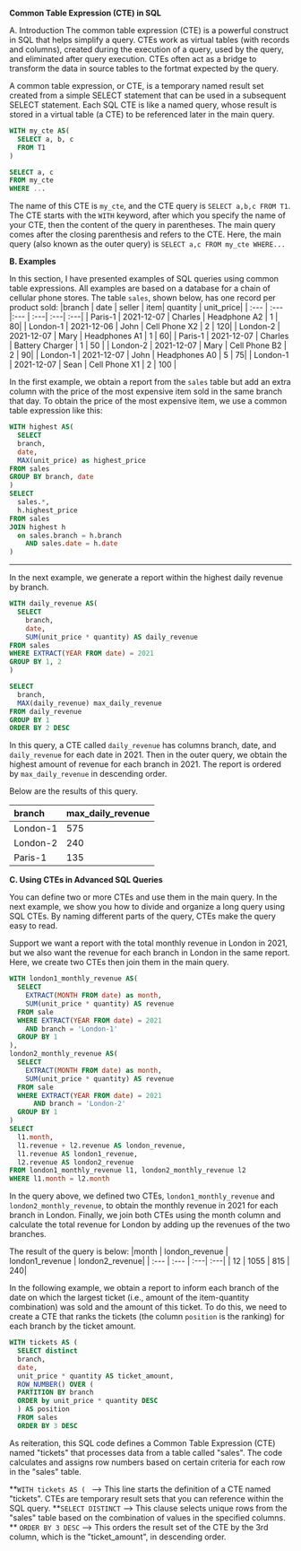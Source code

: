 **Common Table Expression (CTE) in SQL**

A. Introduction
The common table expression (CTE) is a powerful construct in SQL that helps simplify a query. CTEs
work as virtual tables (with records and columns), created during the execution of a query, 
used by the query, and eliminated after query execution. CTEs often act as a bridge to transform the data in source tables to the fortmat expected by the query. 

A common table expression, or CTE, is a temporary named result set created from a simple SELECT statement that can be used in a subsequent SELECT statement. Each SQL CTE is like a named query, whose result is stored in a virtual table (a CTE) to be referenced later in the main query. 

```SQL
WITH my_cte AS(
  SELECT a, b, c
  FROM T1
)

SELECT a, c
FROM my_cte
WHERE ...
```
The name of this CTE is ```my_cte```, and the CTE query is ```SELECT a,b,c FROM T1```. The CTE starts with the ```WITH``` keyword, after which you specify the name of your CTE, then the content of the query in parentheses. The main query comes after the closing parenthesis and refers to the CTE. Here, the main query (also known as the outer query) is ```SELECT a,c FROM my_cte WHERE...```

**B. Examples**

In this section, I have presented examples of SQL queries using common table expressions. All examples are based on a database for a chain of cellular phone stores. The table ```sales```, shown below, has one record per product sold:
|branch | date | seller | item| quantity | unit_price|
| :---         |     :---     |:--- | :---| :---| :---|
| Paris-1   | 2021-12-07     | Charles    | Headphone A2 | 1 | 80|
| London-1     | 2021-12-06       | John      | Cell Phone X2 | 2 | 120|
| London-2 | 2021-12-07 | Mary | Headphones A1 | 1 | 60|
| Paris-1 | 2021-12-07 | Charles | Battery Charger | 1 | 50 |
| London-2 | 2021-12-07 | Mary | Cell Phone B2 | 2 | 90|
| London-1 | 2021-12-07 | John | Headphones A0 | 5 | 75|
| London-1 | 2021-12-07 | Sean | Cell Phone X1 | 2 | 100 |

In the first example, we obtain a  report from the ```sales``` table but add an extra column with the price of the most expensive item sold in the same branch that day. To obtain the price of the most expensive item, we use a common table expression like this:

```SQL
WITH highest AS(
  SELECT
  branch,
  date,
  MAX(unit_price) as highest_price
FROM sales
GROUP BY branch, date
)
SELECT
  sales.*,
  h.highest_price
FROM sales
JOIN highest h
  on sales.branch = h.branch
    AND sales.date = h.date
)
```

-----------------------
In the next example, we generate a report within the highest daily revenue by branch.
```SQL
WITH daily_revenue AS(
  SELECT
    branch,
    date,
    SUM(unit_price * quantity) AS daily_revenue
FROM sales
WHERE EXTRACT(YEAR FROM date) = 2021
GROUP BY 1, 2
)

SELECT
  branch,
  MAX(daily_revenue) max_daily_revenue
FROM daily_revenue
GROUP BY 1
ORDER BY 2 DESC
```


In this query, a CTE called ```daily_revenue``` has columns branch, date, and ```daily_revenue``` for each date in 2021. Then in the outer query, we obtain the highest amount of revenue for each branch in 2021. The report is ordered by ```max_daily_revenue``` in descending order. 

Below are the results of this query.

|branch | max_daily_revenue | 
| :---         |     :---     |
| London-1 | 575  | 
| London-2     | 240  |
| Paris-1 | 135 |


**C. Using CTEs in Advanced SQL Queries**

You can define two or more CTEs and use them in the main query. In the next example, we show you how to divide and organize a long query using SQL CTEs. By naming different parts of the query, CTEs make the query easy to read.

Support we want a report with the total monthly revenue in London in 2021, but we also want the revenue for each branch in London in the same report. Here, we create two CTEs then join them in the main query. 

```SQL
WITH london1_monthly_revenue AS(
  SELECT
    EXTRACT(MONTH FROM date) as month,
    SUM(unit_price * quantity) AS revenue
  FROM sale
  WHERE EXTRACT(YEAR FROM date) = 2021
    AND branch = 'London-1'
  GROUP BY 1
),
london2_monthly_revenue AS(
  SELECT
    EXTRACT(MONTH FROM date) as month,
    SUM(unit_price * quantity) AS revenue
  FROM sale
  WHERE EXTRACT(YEAR FROM date) = 2021
      AND branch = 'London-2'
  GROUP BY 1
)
SELECT
  l1.month,
  l1.revenue + l2.revenue AS london_revenue,
  l1.revenue AS london1_revenue,
  l2.revenue AS london2_revenue
FROM london1_monthly_revenue l1, london2_monthly_revenue l2
WHERE l1.month = l2.month
```

In the query above, we defined two CTEs, ```london1_monthly_revenue``` and ```london2_monthly_revenue```, to obtain the monthly revenue in 2021 for each branch in London. Finally, we join both CTEs using the month column and calculate the total revenue for London by adding up the revenues of the two branches. 

The result of the query is below:
|month | london_revenue | london1_revenue | london2_revenue| 
| :---         |     :---     | :---| :---|
| 12  | 1055 | 815 | 240| 


In the following example, we obtain a report to inform each branch of the date on which the largest ticket (i.e., amount of the item-quantity combination) was sold and the amount of this ticket. To do this, we need to create a CTE that ranks the tickets (the column ```position``` is the ranking) for each branch by the ticket amount. 

```SQL
WITH tickets AS (
  SELECT distinct
  branch,
  date,
  unit_price * quantity AS ticket_amount,
  ROW_NUMBER() OVER (
  PARTITION BY branch
  ORDER by unit_price * quantity DESC
  ) AS position
  FROM sales
  ORDER BY 3 DESC
```

As reiteration, this SQL code defines a Common Table Expression (CTE) named "tickets" that processes data from a table called "sales". The code calculates and assigns row numbers based on certain criteria for each row in the "sales" table. 

**`WITH tickets AS ( ` --> This line starts the definition of a CTE named "tickets". CTEs are temporary result sets that you can reference within the SQL query. 
**`SELECT DISTINCT` --> This clause selects unique rows from the "sales" table based on the combination of values in the specified columns. 
** `ORDER BY 3 DESC` --> This orders the result set of the CTE by the 3rd column, which is the "ticket_amount", in descending order. 


